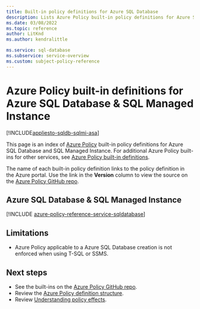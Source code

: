 ```yaml
---
title: Built-in policy definitions for Azure SQL Database
description: Lists Azure Policy built-in policy definitions for Azure SQL Database and SQL Managed Instance. These built-in policy definitions provide common approaches to managing your Azure resources.
ms.date: 03/08/2022
ms.topic: reference
author: LitKnd
ms.author: kendralittle

ms.service: sql-database
ms.subservice: service-overview
ms.custom: subject-policy-reference
---
```

# Azure Policy built-in definitions for Azure SQL Database & SQL Managed Instance
[!INCLUDE[appliesto-sqldb-sqlmi-asa](../includes/appliesto-sqldb-sqlmi-asa.md)]

This page is an index of [Azure Policy](../../governance/policy/overview.md) built-in policy
definitions for Azure SQL Database and SQL Managed Instance. For additional Azure Policy built-ins for other services, see
[Azure Policy built-in definitions](../../governance/policy/samples/built-in-policies.md).

The name of each built-in policy definition links to the policy definition in the Azure portal. Use
the link in the **Version** column to view the source on the
[Azure Policy GitHub repo](https://github.com/Azure/azure-policy).

## Azure SQL Database & SQL Managed Instance 

[!INCLUDE [azure-policy-reference-service-sqldatabase](../includes/policy/reference/byrp/microsoft.sql.md)]

## Limitations
- Azure Policy applicable to a Azure SQL Database creation is not enforced when using T-SQL or SSMS. 

## Next steps

- See the built-ins on the [Azure Policy GitHub repo](https://github.com/Azure/azure-policy).
- Review the [Azure Policy definition structure](../../governance/policy/concepts/definition-structure.md).
- Review [Understanding policy effects](../../governance/policy/concepts/effects.md).
